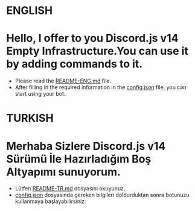 # ENGLISH

# Hello, I offer to you Discord.js v14 Empty Infrastructure.You can use it by adding commands to it.

- Please read the  [README-ENG.md](/README-ENG.md) file.
- After filling in the required information in the [config.json](/config.json) file, you can start using your bot.

# TURKISH

# Merhaba Sizlere Discord.js v14 Sürümü İle Hazırladığım Boş Altyapımı sunuyorum.

-  Lütfen [README-TR.md](/README-TR.md) dosyasını okuyunuz.
- [config.json](/config.json) dosyasında gereken bilgileri doldurduktan sonra botunuzu kullanmaya başlayabilirsiniz.
